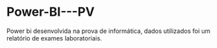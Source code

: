 # Power-BI---PV
Power bi desenvolvida na prova de informática, dados utilizados foi um relatório de exames laboratoriais.
